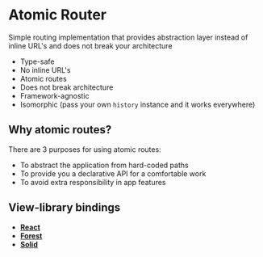 # Atomic Router

Simple routing implementation that provides abstraction layer instead of inline URL's and does not break your architecture

- Type-safe
- No inline URL's
- Atomic routes
- Does not break architecture
- Framework-agnostic
- Isomorphic (pass your own `history` instance and it works everywhere)

## Why atomic routes?

There are 3 purposes for using atomic routes:

- To abstract the application from hard-coded paths
- To provide you a declarative API for a comfortable work
- To avoid extra responsibility in app features

## View-library bindings

- [**React**](https://github.com/kelin/atomic-router-react)
- [**Forest**](https://github.com/sergeysova/atomic-router-forest)
- [**Solid**](https://github.com/Drevoed/atomic-router-solid)

